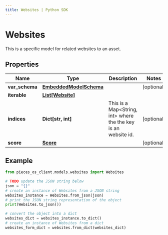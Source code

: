 ```yaml
---
title: Websites | Python SDK
---
```


# Websites

This is a specific model for related websites to an asset.

## Properties

Name | Type | Description | Notes
------------ | ------------- | ------------- | -------------
**var_schema** | [**EmbeddedModelSchema**](EmbeddedModelSchema) |  | [optional] 
**iterable** | [**List[Website]**](Website) |  | 
**indices** | **Dict[str, int]** | This is a Map&lt;String, int&gt; where the the key is an website id. | [optional] 
**score** | [**Score**](Score) |  | [optional] 

## Example

```python
from pieces_os_client.models.websites import Websites

# TODO update the JSON string below
json = "{}"
# create an instance of Websites from a JSON string
websites_instance = Websites.from_json(json)
# print the JSON string representation of the object
print(Websites.to_json())

# convert the object into a dict
websites_dict = websites_instance.to_dict()
# create an instance of Websites from a dict
websites_form_dict = websites.from_dict(websites_dict)
```


